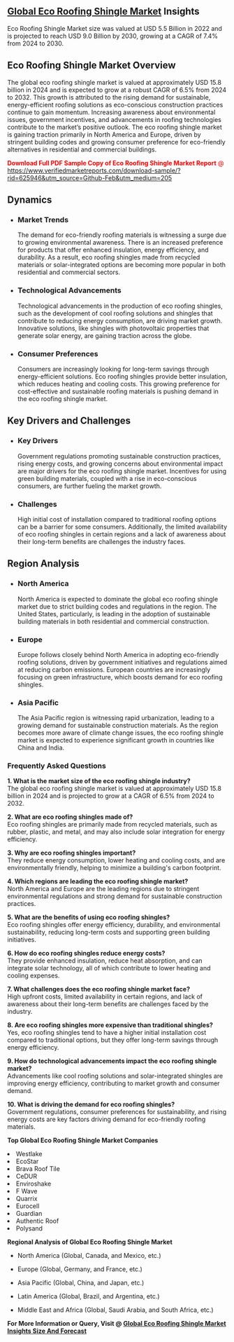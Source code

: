 <h2><a href="https://www.verifiedmarketreports.com/download-sample/?rid=625946&amp;utm_source=Github&amp;utm_medium=205" target="_blank">Global Eco Roofing Shingle Market</a> Insights</h2><p>Eco Roofing Shingle Market size was valued at USD 5.5 Billion in 2022 and is projected to reach USD 9.0 Billion by 2030, growing at a CAGR of 7.4% from 2024 to 2030.</p><p> <h2>Eco Roofing Shingle Market Overview</h2> <p>The global eco roofing shingle market is valued at approximately USD 15.8 billion in 2024 and is expected to grow at a robust CAGR of 6.5% from 2024 to 2032. This growth is attributed to the rising demand for sustainable, energy-efficient roofing solutions as eco-conscious construction practices continue to gain momentum. Increasing awareness about environmental issues, government incentives, and advancements in roofing technologies contribute to the market’s positive outlook. The eco roofing shingle market is gaining traction primarily in North America and Europe, driven by stringent building codes and growing consumer preference for eco-friendly alternatives in residential and commercial buildings.</p> <p><p><span class=""><span style="color: #ff0000;"><strong>Download Full PDF Sample Copy of Eco Roofing Shingle Market Report</strong> @ </span><a href="https://www.verifiedmarketreports.com/download-sample/?rid=625946&amp;utm_source=Github-Feb&amp;utm_medium=205" target="_blank">https://www.verifiedmarketreports.com/download-sample/?rid=625946&amp;utm_source=Github-Feb&amp;utm_medium=205</a></span></p></p> <h2>Dynamics</h2> <ul> <li><h3>Market Trends</h3><p>The demand for eco-friendly roofing materials is witnessing a surge due to growing environmental awareness. There is an increased preference for products that offer enhanced insulation, energy efficiency, and durability. As a result, eco roofing shingles made from recycled materials or solar-integrated options are becoming more popular in both residential and commercial sectors.</p></li> <li><h3>Technological Advancements</h3><p>Technological advancements in the production of eco roofing shingles, such as the development of cool roofing solutions and shingles that contribute to reducing energy consumption, are driving market growth. Innovative solutions, like shingles with photovoltaic properties that generate solar energy, are gaining traction across the globe.</p></li> <li><h3>Consumer Preferences</h3><p>Consumers are increasingly looking for long-term savings through energy-efficient solutions. Eco roofing shingles provide better insulation, which reduces heating and cooling costs. This growing preference for cost-effective and sustainable roofing materials is pushing demand in the eco roofing shingle market.</p></li> </ul> <h2>Key Drivers and Challenges</h2> <ul> <li><h3>Key Drivers</h3><p>Government regulations promoting sustainable construction practices, rising energy costs, and growing concerns about environmental impact are major drivers for the eco roofing shingle market. Incentives for using green building materials, coupled with a rise in eco-conscious consumers, are further fueling the market growth.</p></li> <li><h3>Challenges</h3><p>High initial cost of installation compared to traditional roofing options can be a barrier for some consumers. Additionally, the limited availability of eco roofing shingles in certain regions and a lack of awareness about their long-term benefits are challenges the industry faces.</p></li> </ul> <h2>Region Analysis</h2> <ul> <li><h3>North America</h3><p>North America is expected to dominate the global eco roofing shingle market due to strict building codes and regulations in the region. The United States, particularly, is leading in the adoption of sustainable building materials in both residential and commercial construction.</p></li> <li><h3>Europe</h3><p>Europe follows closely behind North America in adopting eco-friendly roofing solutions, driven by government initiatives and regulations aimed at reducing carbon emissions. European countries are increasingly focusing on green infrastructure, which boosts demand for eco roofing shingles.</p></li> <li><h3>Asia Pacific</h3><p>The Asia Pacific region is witnessing rapid urbanization, leading to a growing demand for sustainable construction materials. As the region becomes more aware of climate change issues, the eco roofing shingle market is expected to experience significant growth in countries like China and India.</p></li> </ul> <h3>Frequently Asked Questions</h3> <p><b>1. What is the market size of the eco roofing shingle industry?</b><br>The global eco roofing shingle market is valued at approximately USD 15.8 billion in 2024 and is projected to grow at a CAGR of 6.5% from 2024 to 2032.</p> <p><b>2. What are eco roofing shingles made of?</b><br>Eco roofing shingles are primarily made from recycled materials, such as rubber, plastic, and metal, and may also include solar integration for energy efficiency.</p> <p><b>3. Why are eco roofing shingles important?</b><br>They reduce energy consumption, lower heating and cooling costs, and are environmentally friendly, helping to minimize a building's carbon footprint.</p> <p><b>4. Which regions are leading the eco roofing shingle market?</b><br>North America and Europe are the leading regions due to stringent environmental regulations and strong demand for sustainable construction practices.</p> <p><b>5. What are the benefits of using eco roofing shingles?</b><br>Eco roofing shingles offer energy efficiency, durability, and environmental sustainability, reducing long-term costs and supporting green building initiatives.</p> <p><b>6. How do eco roofing shingles reduce energy costs?</b><br>They provide enhanced insulation, reduce heat absorption, and can integrate solar technology, all of which contribute to lower heating and cooling expenses.</p> <p><b>7. What challenges does the eco roofing shingle market face?</b><br>High upfront costs, limited availability in certain regions, and lack of awareness about their long-term benefits are challenges faced by the industry.</p> <p><b>8. Are eco roofing shingles more expensive than traditional shingles?</b><br>Yes, eco roofing shingles tend to have a higher initial installation cost compared to traditional options, but they offer long-term savings through energy efficiency.</p> <p><b>9. How do technological advancements impact the eco roofing shingle market?</b><br>Advancements like cool roofing solutions and solar-integrated shingles are improving energy efficiency, contributing to market growth and consumer demand.</p> <p><b>10. What is driving the demand for eco roofing shingles?</b><br>Government regulations, consumer preferences for sustainability, and rising energy costs are key factors driving demand for eco-friendly roofing materials.</p> </p><p><strong>Top Global Eco Roofing Shingle Market Companies</strong></p><div data-test-id=""><p><li>Westlake</li><li> EcoStar</li><li> Brava Roof Tile</li><li> CeDUR</li><li> Enviroshake</li><li> F Wave</li><li> Quarrix</li><li> Eurocell</li><li> Guardian</li><li> Authentic Roof</li><li> Polysand</li></p><div><strong>Regional Analysis of&nbsp;Global Eco Roofing Shingle Market</strong></div><ul><li dir="ltr"><p dir="ltr">North America&nbsp;(Global, Canada, and Mexico, etc.)</p></li><li dir="ltr"><p dir="ltr">Europe (Global, Germany, and France, etc.)</p></li><li dir="ltr"><p dir="ltr">Asia Pacific&nbsp;(Global, China, and Japan, etc.)</p></li><li dir="ltr"><p dir="ltr">Latin America&nbsp;(Global, Brazil, and Argentina, etc.)</p></li><li dir="ltr">Middle East and Africa&nbsp;(Global, Saudi Arabia, and South Africa, etc.)</li></ul><p><strong>For More Information or Query, Visit @&nbsp;</strong><strong><a href="https://www.verifiedmarketreports.com/product/eco-roofing-shingle-market/?utm_source=Github&amp;utm_medium=205" target="_blank">Global Eco Roofing Shingle Market Insights Size And Forecast</a></strong></p></div>
